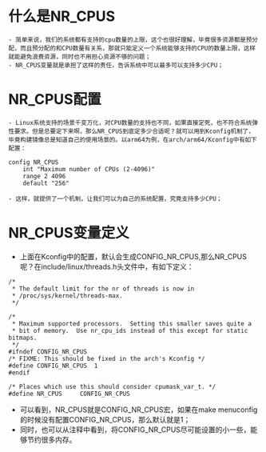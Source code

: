 # 什么是NR_CPUS
	- 简单来说，我们的系统都有支持的cpu数量的上限，这个也很好理解，毕竟很多资源都是预分配，而且预分配的和CPU数量有关系，那就只能定义一个系统能够支持的CPU的数量上限，这样就能避免浪费资源，同时也不用担心资源不够的问题；
	- NR_CPUS变量就是承担了这样的责任，告诉系统中可以最多可以支持多少CPU；
# NR_CPUS配置
    - Linux系统支持的场景千变万化，对CPU数量的支持也不同，如果直接定死，也不符合系统弹性要求。但是总要定下来啊，那么NR_CPUS到底定多少合适呢？就可以用到Kconfig机制了，毕竟构建镜像总是知道自己的使用场景的。以arm64为例，在arch/arm64/Kconfig中有如下配置：
```
config NR_CPUS
	int "Maximum number of CPUs (2-4096)"
	range 2 4096
	default "256"
```
	- 这样，就提供了一个机制，让我们可以为自己的系统配置，究竟支持多少CPU；
# NR_CPUS变量定义
  - 上面在Kconfig中的配置，默认会生成CONFIG_NR_CPUS,那么NR_CPUS呢？在include/linux/threads.h头文件中，有如下定义：
```
/*
 * The default limit for the nr of threads is now in
 * /proc/sys/kernel/threads-max.
 */

/*
 * Maximum supported processors.  Setting this smaller saves quite a
 * bit of memory.  Use nr_cpu_ids instead of this except for static bitmaps.
 */
#ifndef CONFIG_NR_CPUS
/* FIXME: This should be fixed in the arch's Kconfig */
#define CONFIG_NR_CPUS	1
#endif

/* Places which use this should consider cpumask_var_t. */
#define NR_CPUS		CONFIG_NR_CPUS
```
  - 可以看到，NR_CPUS就是CONFIG_NR_CPUS宏，如果在make menuconfig的时候没有配置CONFIG_NR_CPUS，那么默认就是1；
  - 同时，也可以从注释中看到，将CONFIG_NR_CPUS尽可能设置的小一些，能够节约很多内存。
